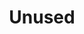 ---
toc: true
comments: false
layout: post
title: Unused
description: Standards with no related posts  
permalink: /unused
categories: [C3.2, C3.3, C4.8, C4.10, C4.11, C6.0, C6.1, C6.2, C6.3, C6.4, C6.5, C6.6, C6.7, C7.3, C7.4, C8.0, C8.2, C8.3, C8.4, C8.5, C8.7, C9.0, C9.1, C9.2, C9.4, C9.5, C10.0, C10.1, C10.2, C10.3, C10.4]
---